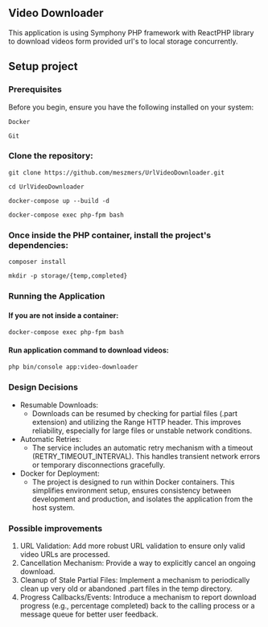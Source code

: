 ## Video Downloader

This application is using Symphony PHP framework with ReactPHP library to download videos form provided url's to local storage concurrently.

## Setup project
### Prerequisites

Before you begin, ensure you have the following installed on your system:

``Docker``

``Git``

### Clone the repository:

``git clone https://github.com/meszmers/UrlVideoDownloader.git``

``cd UrlVideoDownloader``

``docker-compose up --build -d``

``docker-compose exec php-fpm bash``

### Once inside the PHP container, install the project's dependencies:

``composer install``

``mkdir -p storage/{temp,completed}``

### Running the Application

#### If you are not inside a container:

``docker-compose exec php-fpm bash``

#### Run application command to download videos:

``php bin/console app:video-downloader``

### Design Decisions

- Resumable Downloads:
    - Downloads can be resumed by checking for partial files (.part extension) and utilizing the Range HTTP header. This improves reliability, especially for large files or unstable network conditions.
- Automatic Retries:
    - The service includes an automatic retry mechanism with a timeout (RETRY_TIMEOUT_INTERVAL). This handles transient network errors or temporary disconnections gracefully.
- Docker for Deployment:
  - The project is designed to run within Docker containers. This simplifies environment setup, ensures consistency between development and production, and isolates the application from the host system.


### Possible improvements

1. URL Validation: Add more robust URL validation to ensure only valid video URLs are processed.
2. Cancellation Mechanism: Provide a way to explicitly cancel an ongoing download.
3. Cleanup of Stale Partial Files: Implement a mechanism to periodically clean up very old or abandoned .part files in the temp directory.
4. Progress Callbacks/Events: Introduce a mechanism to report download progress (e.g., percentage completed) back to the calling process or a message queue for better user feedback.



